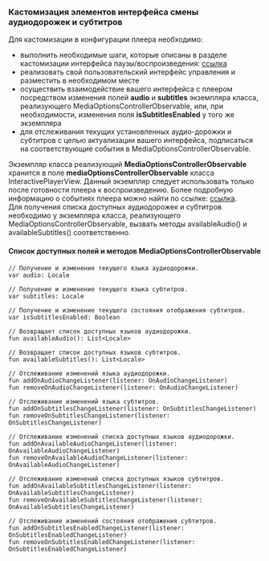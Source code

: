 ### Кастомизация элементов интерфейса смены аудиодорожек и субтитров
   
Для кастомизации в конфигурации плеера необходимо: 

- выполнить необходимые шаги, которые описаны в разделе кастомизации интерфейса паузы/воспроизведения: [ссылка](06-play-pause-customization.md)
- реализовать свой пользовательский интерфейс управления и разместить в необходимом месте
- осуществить взаимодействие вашего интерфейса с плеером посредством изменения полей **audio** и **subtitles** экземпляра класса, реализующего
 MediaOptionsControllerObservable, или, при необходимости, изменения поля **isSubtitlesEnabled** у того же экземпляра
- для отслеживания текущих установленных аудио-дорожки и субтитров с целью актуализации вашего интерфейса, подписаться на 
 соответствующие события в MediaOptionsControllerObservable. 

Экземпляр класса реализующий **MediaOptionsControllerObservable** хранится в поле **mediaOptionsControllerObservable**
класса InteractivePlayerView.
Данный экземпляр следует использовать только после готовности плеера к воспроизведению. Более подробную информацию о 
событиях плеера можно найти по ссылке: [ссылка](04-player-events.md).  
Для получения списка доступных аудиодорожек и субтитров необходимо у экземпляра класса, реализующего
MediaOptionsControllerObservable, вызвать методы availableAudio() и availableSubtitles() соответственно.
#### Список доступных полей и методов **MediaOptionsControllerObservable**
```
// Получение и изменение текущего языка аудиодорожки.
var audio: Locale

// Получение и изменение текущего языка субтитров.
var subtitles: Locale

// Получение и изменение текущего состояния отображения субтитров.
var isSubtitlesEnabled: Boolean

// Возвращает список доступных языков аудиодорожки.
fun availableAudio(): List<Locale>

// Возвращает список доступных языков субтитров.
fun availableSubtitles(): List<Locale>

// Отслеживание изменений языка аудиодорожки.
fun addOnAudioChangeListener(listener: OnAudioChangeListener)
fun removeOnAudioChangeListener(listener: OnAudioChangeListener)

// Отслеживание изменений языка субтитров.
fun addOnSubtitlesChangeListener(listener: OnSubtitlesChangeListener)
fun removeOnSubtitlesChangeListener(listener: OnSubtitlesChangeListener)

// Отслеживание изменений списка доступных языков аудиодорожки.
fun addOnAvailableAudioChangeListener(listener: OnAvailableAudioChangeListener)
fun removeOnAvailableAudioChangeListener(listener: OnAvailableAudioChangeListener)

// Отслеживание изменений списка доступных языков субтитров.
fun addOnAvailableSubtitlesChangeListener(listener: OnAvailableSubtitlesChangeListener)
fun removeOnAvailableSubtitlesChangeListener(listener: OnAvailableSubtitlesChangeListener)

// Отслеживание изменений состояния отображения субтитров.
fun addOnSubtitlesEnabledChangeListener(listener: OnSubtitlesEnabledChangeListener)
fun removeOnSubtitlesEnabledChangeListener(listener: OnSubtitlesEnabledChangeListener)
```
